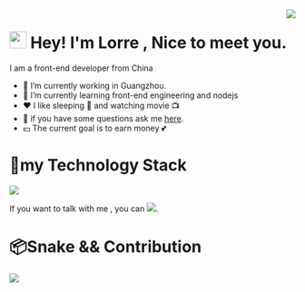 <img align='right' src='https://i.imgur.com/HT8q4xC.png'>
<h1><img src="https://emojis.slackmojis.com/emojis/images/1531849430/4246/blob-sunglasses.gif?1531849430" width="30"/> Hey! I'm Lorre , Nice to meet you.</h1>

I am a front-end developer from China
- 🔭 I’m currently working in Guangzhou.
- 🌱 I’m currently learning front-end engineering and nodejs
- ❤️ I like sleeping 🛌 and watching movie 📺 
- 💬 if you have some questions ask me [here](https://lorre0322.github.io/).
- 💴 The current goal is to earn money 💕

# 🌿my Technology Stack
<img align='middle' src='https://anya.215213344.xyz/?text=JavaScript&bgcolor1=f7df37&bgcolor2=f7df37&color=333&img=https://i.imgur.com/de9PXVn.jpg'></img>

If you want to talk with me , you can ![](https://anya.215213344.xyz/?text=Mail%20to%20lorre0322@foxmail.com&bgcolor1=fff&bgcolor2=eee&img=https://i.imgur.com/5L7CbqA.png&color=555).

# 📦Snake && Contribution
![](https://github-readme-stats.vercel.app/api/?username=Lorre0322&show_icons=true&title_color=fff&icon_color=79ff97&text_color=9f9f9f&bg_color=2D333B)
